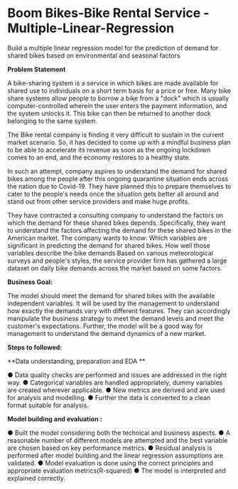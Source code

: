 # Boom Bikes-Bike Rental Service - Multiple-Linear-Regression

Build a multiple linear regression model for the prediction of demand for shared bikes  based on environmental and seasonal factors

**Problem Statement**

A bike-sharing system is a service in which bikes are made available for shared use to individuals on a short term basis for a price or free. Many bike share systems allow people to borrow a bike from a "dock" which is usually computer-controlled wherein the user enters the payment information, and the system unlocks it. This bike can then be returned to another dock belonging to the same system.


The Bike rental company is finding it very difficult to sustain in the current market scenario. So, it has decided to come up with a mindful business plan to be able to accelerate its revenue as soon as the ongoing lockdown comes to an end, and the economy restores to a healthy state. 

In such an attempt, company aspires to understand the demand for shared bikes among the people after this ongoing quarantine situation ends across the nation due to Covid-19. They have planned this to prepare themselves to cater to the people's needs once the situation gets better all around and stand out from other service providers and make huge profits.

They have contracted a consulting company to understand the factors on which the demand for these shared bikes depends. Specifically, they want to understand the factors affecting the demand for these shared bikes in the American market. The company wants to know:
Which variables are significant in predicting the demand for shared bikes.
How well those variables describe the bike demands
Based on various meteorological surveys and people's styles, the service provider firm has gathered a large dataset on daily bike demands across the market based on some factors. 

**Business Goal:**

The model should meet the demand for shared bikes with the available independent variables. It will be used by the management to understand how exactly the demands vary with different features. They can accordingly manipulate the business strategy to meet the demand levels and meet the customer's expectations. Further, the model will be a good way for management to understand the demand dynamics of a new market. 

**Steps to followed:**

**Data understanding, preparation and EDA **

●	Data quality checks are performed and issues are addressed in the right way.
●	 Categorical variables are handled appropriately, dummy variables are created wherever applicable. 
●	New metrics are derived and are used for analysis and modelling. 
●	Further the data is converted to a clean format suitable for analysis.

**Model building and evaluation :**

●	Built the model considering both the technical and business aspects.
●	A reasonable number of different models are attempted and the best variable are chosen based on key performance metrics.
●	Residual analysis is performed after model building and the linear regression assumptions are validated.
●	Model evaluation is done using the correct principles and appropriate evaluation metrics(R-squared) 
●	The model is interpreted and explained correctly. 


